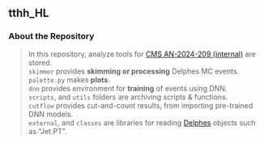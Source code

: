 ## tthh_HL

### About the Repository
> In this repository, analyze tools for [CMS AN-2024-209 (internal)](https://icms.cern.ch/tools/publications/notes/entries/AN/2024) are stored.\
> `skimmer` provides **skimming or processing** Delphes MC events.\
> `palette.py` makes **plots**.\
> `dnn` provides environment for **training** of events using DNN.\
> `scripts`, and `utils` folders are archiving scripts & functions. \
> `cutflow` provides cut-and-count results, from importing pre-trained DNN models. \
> `external`, and `classes` are libraries for reading [Delphes](https://github.com/delphes/delphes) objects  such as "Jet.PT".
